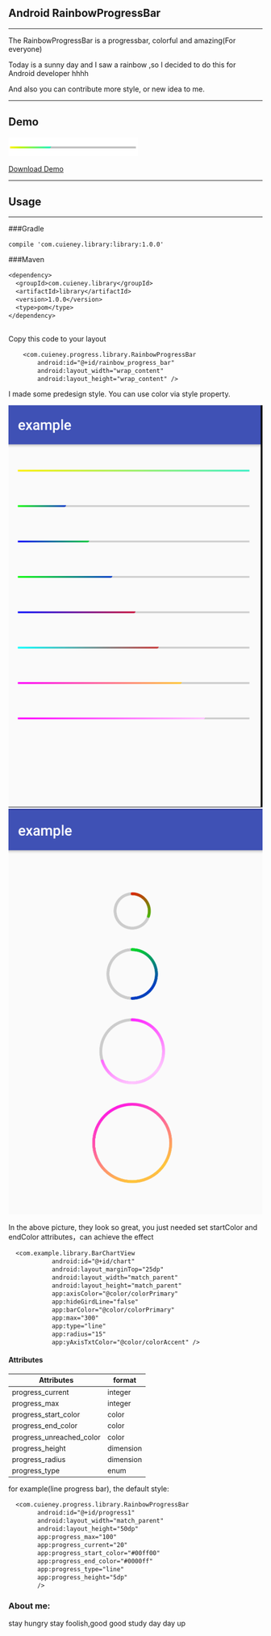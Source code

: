 ## Android RainbowProgressBar

***
The RainbowProgressBar is a progressbar, colorful and amazing(For everyone)

Today is a sunny day and I saw a rainbow ,so I decided to do this for Android developer hhhh

And also you can contribute more style, or new idea to me.

***
## Demo
![rainbow icon](https://github.com/Cuieney/RainbowProgressBar/blob/master/app/progress.gif)

[Download Demo](https://github.com/Cuieney/RainbowProgressBar/blob/master/app/example-debug.apk "a Safari extension")
***

## Usage
***
###Gradle

```
compile 'com.cuieney.library:library:1.0.0'

```

###Maven

```
<dependency>
  <groupId>com.cuieney.library</groupId>
  <artifactId>library</artifactId>
  <version>1.0.0</version>
  <type>pom</type>
</dependency>


```

Copy this code to your layout

```
    <com.cuieney.progress.library.RainbowProgressBar
        android:id="@+id/rainbow_progress_bar"
        android:layout_width="wrap_content"
        android:layout_height="wrap_content" />

```

I made some predesign style. You can use color via style property.

![rainbow icon](https://github.com/Cuieney/RainbowProgressBar/blob/master/app/line.png)
![rainbow icon](https://github.com/Cuieney/RainbowProgressBar/blob/master/app/circle.png)

In the above picture, they look so great,
you just needed set startColor and endColor attributes，can achieve the effect

```
  <com.example.library.BarChartView
            android:id="@+id/chart"
            android:layout_marginTop="25dp"
            android:layout_width="match_parent"
            android:layout_height="match_parent"
            app:axisColor="@color/colorPrimary"
            app:hideGirdLine="false"
            app:barColor="@color/colorPrimary"
            app:max="300"
            app:type="line"
            app:radius="15"
            app:yAxisTxtColor="@color/colorAccent" />

```


#### Attributes

Attributes | format 
------------ | ------------- 
progress_current | integer  
progress_max | integer 
progress_start_color | color 
progress_end_color | color 
progress_unreached_color | color 
progress_height | dimension 
progress_radius | dimension 
progress_type | enum
        

for example(line progress bar), the default style:


``` 
  <com.cuieney.progress.library.RainbowProgressBar
        android:id="@+id/progress1"
        android:layout_width="match_parent"
        android:layout_height="50dp"
        app:progress_max="100"
        app:progress_current="20"
        app:progress_start_color="#00ff00"
        app:progress_end_color="#0000ff"
        app:progress_type="line"
        app:progress_height="5dp"
        />

```

### About me:

stay hungry stay foolish,good good study day day up

